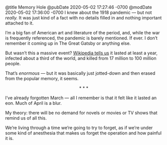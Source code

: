 @title Memory Hole
@pubDate 2020-05-02 17:27:46 -0700
@modDate 2020-05-02 17:36:00 -0700
I knew about the 1918 pandemic — but not *really.* It was just kind of a fact with no details filled in and nothing important attached to it.

I’m a big fan of American art and literature of the period, and, while the war is frequently referenced, the pandemic is barely mentioned. If ever. I don’t remember it coming up in The Great Gatsby or anything else.

But wasn’t this a massive event? [Wikipedia tells us](https://en.wikipedia.org/wiki/Spanish_flu) it lasted at least a year, infected about a third of the world, and killed from 17 million to 100 million people.

That’s *enormous* — but it was basically just jotted-down and then erased from the popular memory, it seems.

<p style="text-align:center">* * *</p>

I’ve already forgotten March — all I remember is that it felt like it lasted an eon. Much of April is a blur.

My theory: there will be no demand for novels or movies or TV shows that remind us of all this.

We’re living through a time we’re going to try to forget, as if we’re under some kind of anesthesia that makes us forget the operation and how painful it is.
